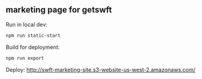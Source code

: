 ## marketing page for getswft

Run in local dev:

```bash
npm run static-start
```

Build for deployment:
```bash
npm run export
```

Deploy: http://swft-marketing-site.s3-website-us-west-2.amazonaws.com/
